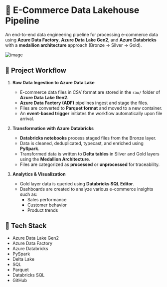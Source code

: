 # 🛒 E-Commerce Data Lakehouse Pipeline

An end-to-end data engineering pipeline for processing e-commerce data using **Azure Data Factory**, **Azure Data Lake Gen2**, and **Azure Databricks** with a **medallion architecture** approach (Bronze → Silver → Gold).

![image](https://github.com/user-attachments/assets/1b45adb8-13b6-40c9-a280-c7ad6c69d37a)

## 🚀 Project Workflow

1. **Raw Data Ingestion to Azure Data Lake**
   - E-commerce data files in CSV format are stored in the `raw/` folder of **Azure Data Lake Gen2**.
   - **Azure Data Factory (ADF)** pipelines ingest and stage the files.
   - Files are converted to **Parquet format** and moved to a new container.
   - An **event-based trigger** initiates the workflow automatically upon file arrival.

2. **Transformation with Azure Databricks**
   - **Databricks notebooks** process staged files from the Bronze layer.
   - Data is cleaned, deduplicated, typecast, and enriched using **PySpark**.
   - Transformed data is written to **Delta tables** in Silver and Gold layers using the **Medallion Architecture**.
   - Files are categorized as **processed** or **unprocessed** for traceability.

3. **Analytics & Visualization**
   - Gold layer data is queried using **Databricks SQL Editor**.
   - Dashboards are created to analyze various e-commerce insights such as:
     - Sales performance
     - Customer behavior
     - Product trends

## 🧰 Tech Stack

- Azure Data Lake Gen2  
- Azure Data Factory  
- Azure Databricks  
- PySpark  
- Delta Lake  
- SQL  
- Parquet  
- Databricks SQL  
- GitHub

